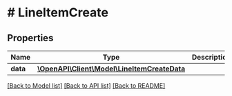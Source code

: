 # # LineItemCreate

## Properties

Name | Type | Description | Notes
------------ | ------------- | ------------- | -------------
**data** | [**\OpenAPI\Client\Model\LineItemCreateData**](LineItemCreateData.md) |  |

[[Back to Model list]](../../README.md#models) [[Back to API list]](../../README.md#endpoints) [[Back to README]](../../README.md)
